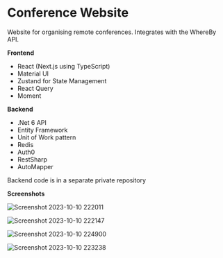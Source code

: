 # Conference Website

Website for organising remote conferences. Integrates with the WhereBy API.

**Frontend**
- React (Next.js using TypeScript)
- Material UI
- Zustand for State Management
- React Query
- Moment

**Backend**
- .Net 6 API
- Entity Framework
- Unit of Work pattern
- Redis
- Auth0
- RestSharp
- AutoMapper 

Backend code is in a separate private repository

**Screenshots**

![Screenshot 2023-10-10 222011](https://github.com/glenngrainger/ConferenceWebsite-Frontend/assets/91460978/f7ed5308-b0d6-47b7-b931-20fc83892a32)

![Screenshot 2023-10-10 222147](https://github.com/glenngrainger/ConferenceWebsite-Frontend/assets/91460978/9a29642c-3fef-42ca-bdc2-b2ac766b51fd)

![Screenshot 2023-10-10 224900](https://github.com/glenngrainger/ConferenceWebsite-Frontend/assets/91460978/c1482305-321a-403e-b2a1-a3f43fb26df0)

![Screenshot 2023-10-10 223238](https://github.com/glenngrainger/ConferenceWebsite-Frontend/assets/91460978/0b01c447-79e9-42b1-a453-064e411a35d0)
